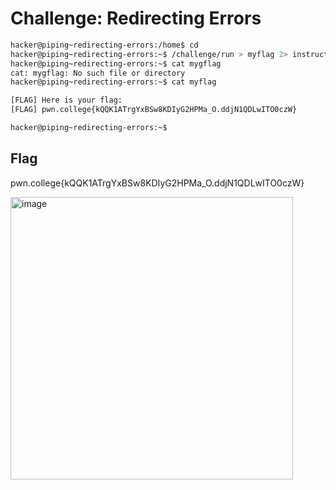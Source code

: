 # Challenge: Redirecting Errors

```bash
hacker@piping~redirecting-errors:/home$ cd
hacker@piping~redirecting-errors:~$ /challenge/run > myflag 2> instructions
hacker@piping~redirecting-errors:~$ cat mygflag
cat: mygflag: No such file or directory
hacker@piping~redirecting-errors:~$ cat myflag

[FLAG] Here is your flag:
[FLAG] pwn.college{kQQK1ATrgYxBSw8KDIyG2HPMa_O.ddjN1QDLwITO0czW}

hacker@piping~redirecting-errors:~$ 

```
## Flag
pwn.college{kQQK1ATrgYxBSw8KDIyG2HPMa_O.ddjN1QDLwITO0czW}

<img width="452" alt="image" src="https://github.com/user-attachments/assets/37afbcfc-23d4-4ea1-8501-c04d2ee7968b">
